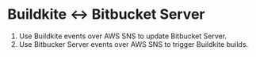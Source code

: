 # Buildkite <-> Bitbucket Server

1. Use Buildkite events over AWS SNS to update Bitbucket Server.
1. Use Bitbucker Server events over AWS SNS to trigger Buildkite builds.
